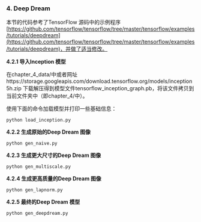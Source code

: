 ### 4. Deep Dream

本节的代码参考了TensorFlow 源码中的示例程序[https://github.com/tensorflow/tensorflow/tree/master/tensorflow/examples/tutorials/deepdream](https://github.com/tensorflow/tensorflow/tree/master/tensorflow/examples/tutorials/deepdream)，并做了适当修改。

**4.2.1 导入Inception 模型**

在chapter_4_data/中或者网址https://storage.googleapis.com/download.tensorflow.org/models/inception5h.zip 下载解压得到模型文件tensorflow_inception_graph.pb，将该文件拷贝到当前文件夹中（即chapter_4/中）。

使用下面的命令加载模型并打印一些基础信息：
```
python load_inception.py
```

**4.2.2 生成原始的Deep Dream 图像**

```
python gen_naive.py
```

**4.2.3 生成更大尺寸的Deep Dream 图像**
```
python gen_multiscale.py
```

**4.2.4 生成更高质量的Deep Dream 图像**
```
python gen_lapnorm.py
```

**4.2.5 最终的Deep Dream 模型**
```
python gen_deepdream.py
```
